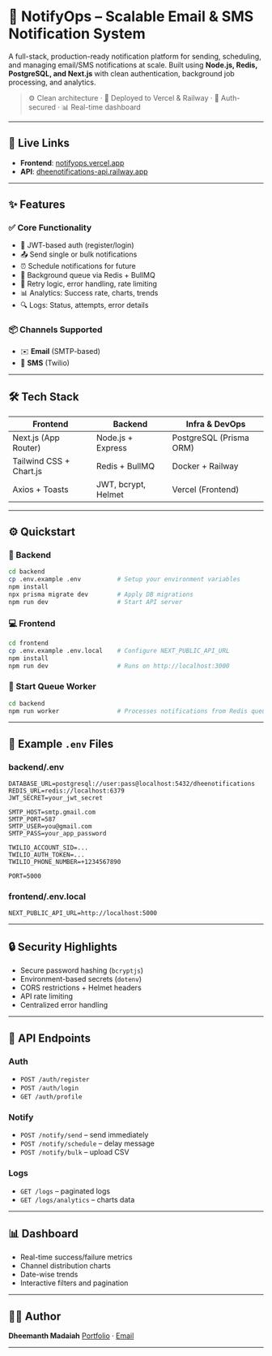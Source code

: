 # 📣 NotifyOps – Scalable Email & SMS Notification System

A full-stack, production-ready notification platform for sending, scheduling, and managing email/SMS notifications at scale. Built using **Node.js, Redis, PostgreSQL, and Next.js** with clean authentication, background job processing, and analytics.

> ⚙️ Clean architecture · 🚀 Deployed to Vercel & Railway · 🔐 Auth-secured · 📊 Real-time dashboard

---

## 🔗 Live Links

- **Frontend**: [notifyops.vercel.app](https://notifyopss.vercel.app)
- **API**: [dheenotifications-api.railway.app](https://dheenotifications-api.railway.app)

---

## ✨ Features

### ✅ Core Functionality
- 🔐 JWT-based auth (register/login)
- 📤 Send single or bulk notifications
- ⏰ Schedule notifications for future
- 💾 Background queue via Redis + BullMQ
- 🧠 Retry logic, error handling, rate limiting
- 📊 Analytics: Success rate, charts, trends
- 🔍 Logs: Status, attempts, error details

### 📦 Channels Supported
- ✉️ **Email** (SMTP-based)
- 📱 **SMS** (Twilio)

---

## 🛠 Tech Stack

| Frontend     | Backend        | Infra & DevOps       |
|--------------|----------------|-----------------------|
| Next.js (App Router) | Node.js + Express | PostgreSQL (Prisma ORM) |
| Tailwind CSS + Chart.js | Redis + BullMQ | Docker + Railway |
| Axios + Toasts | JWT, bcrypt, Helmet | Vercel (Frontend) |


---

## ⚙️ Quickstart

### 🔧 Backend

```bash
cd backend
cp .env.example .env          # Setup your environment variables
npm install
npx prisma migrate dev        # Apply DB migrations
npm run dev                   # Start API server
````

### 💻 Frontend

```bash
cd frontend
cp .env.example .env.local    # Configure NEXT_PUBLIC_API_URL
npm install
npm run dev                   # Runs on http://localhost:3000
```

### 🧵 Start Queue Worker

```bash
cd backend
npm run worker                # Processes notifications from Redis queue
```

---

## 🧪 Example `.env` Files

### backend/.env

```env
DATABASE_URL=postgresql://user:pass@localhost:5432/dheenotifications
REDIS_URL=redis://localhost:6379
JWT_SECRET=your_jwt_secret

SMTP_HOST=smtp.gmail.com
SMTP_PORT=587
SMTP_USER=you@gmail.com
SMTP_PASS=your_app_password

TWILIO_ACCOUNT_SID=...
TWILIO_AUTH_TOKEN=...
TWILIO_PHONE_NUMBER=+1234567890

PORT=5000
```

### frontend/.env.local

```env
NEXT_PUBLIC_API_URL=http://localhost:5000
```

---

## 🔒 Security Highlights

* Secure password hashing (`bcryptjs`)
* Environment-based secrets (`dotenv`)
* CORS restrictions + Helmet headers
* API rate limiting
* Centralized error handling

---

## 🧾 API Endpoints

### Auth

* `POST /auth/register`
* `POST /auth/login`
* `GET /auth/profile`

### Notify

* `POST /notify/send` – send immediately
* `POST /notify/schedule` – delay message
* `POST /notify/bulk` – upload CSV

### Logs

* `GET /logs` – paginated logs
* `GET /logs/analytics` – charts data

---

## 📊 Dashboard

* Real-time success/failure metrics
* Channel distribution charts
* Date-wise trends
* Interactive filters and pagination

---


## 👨‍💻 Author

**Dheemanth Madaiah**
[Portfolio](https://dheemanthmadaiah.vercel.app) · [Email](mailto:dheemanthmadaiah@gmail.com)

---




